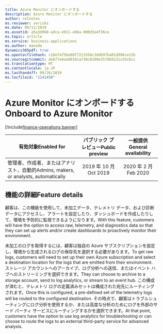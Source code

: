 ```yaml
---
title: Azure Monitor にオンボードする
description: Azure Monitor にオンボードする
author: relnotes
ms.reviewer: sericks
ms.date: 09/11/2019
ms.assetid: a5a3d968-adca-e911-a96a-000d3a4f36ce
ms.topic: article
ms.service: business-applications
ms.author: manado
dynamics365pdf: true
ms.openlocfilehash: c18e7af5be88f7213358c3dd697ba01d996ce12b
ms.sourcegitcommit: de6f7e8aa90101a730c0109e3578b9131cd3c6cc
ms.translationtype: HT
ms.contentlocale: ja-JP
ms.lasthandoff: 09/26/2019
ms.locfileid: "2141450"
---
```

# <a name="onboard-to-azure-monitor"></a><span data-ttu-id="dfadd-103">Azure Monitor にオンボードする</span><span class="sxs-lookup"><span data-stu-id="dfadd-103">Onboard to Azure Monitor</span></span>
[!include[finance-operations banner](../includes/finance-operations.md)]

| <span data-ttu-id="dfadd-104">有効対象</span><span class="sxs-lookup"><span data-stu-id="dfadd-104">Enabled for</span></span>    |  <span data-ttu-id="dfadd-105">パブリック プレビュー</span><span class="sxs-lookup"><span data-stu-id="dfadd-105">Public preview</span></span> | <span data-ttu-id="dfadd-106">一般提供</span><span class="sxs-lookup"><span data-stu-id="dfadd-106">General availability</span></span> | 
| ---------- | :----------: |:----------: |
|<span data-ttu-id="dfadd-107">管理者、作成者、またはアナリスト、自動的</span><span class="sxs-lookup"><span data-stu-id="dfadd-107">Admins, makers, or analysts, automatically</span></span>|<span data-ttu-id="dfadd-108">2019 年 10 月</span><span class="sxs-lookup"><span data-stu-id="dfadd-108">Oct 2019</span></span>| <span data-ttu-id="dfadd-109">2020 年 2 月</span><span class="sxs-lookup"><span data-stu-id="dfadd-109">Feb 2020</span></span>|






## <a name="feature-details"></a><span data-ttu-id="dfadd-110">機能の詳細</span><span class="sxs-lookup"><span data-stu-id="dfadd-110">Feature details</span></span>
<!--feature detail start -->
<span data-ttu-id="dfadd-111">顧客は、この機能を使用して、未加工データ、テレメトリ データ、および診断データにアクセスし、アラートを設定したり、ダッシュボードを作成したりして、環境を予防的に監視できるようになります。</span><span class="sxs-lookup"><span data-stu-id="dfadd-111">With this feature, customers will have the option to access raw, telemetry, and diagnostics data so that they can set up alerts and/or create dashboards to proactively monitor their environment.</span></span>

<span data-ttu-id="dfadd-112">未加工のログを取得するには、顧客は独自の Azure サブスクリプションを設定し、環境から生成されるログの保存先を選択する必要があります。</span><span class="sxs-lookup"><span data-stu-id="dfadd-112">To get raw logs, customers will need to set up their own Azure subscription and select a destination location for the logs that are emitted from their environment.</span></span> <span data-ttu-id="dfadd-113">ストレージ アカウントへのアーカイブ、ログ分析への送信、またはイベント ハブへのストリーミングを選択できます。</span><span class="sxs-lookup"><span data-stu-id="dfadd-113">They can choose to archive to a storage account, send to log analytics, or stream to an event hub.</span></span> <span data-ttu-id="dfadd-114">この構成が済むと、テレメトリ ログの定義済みセットは構成された宛先にルーティングされます。</span><span class="sxs-lookup"><span data-stu-id="dfadd-114">Once this is configured, a pre-defined set of the telemetry logs will be routed to the configured destination.</span></span> <span data-ttu-id="dfadd-115">その時点で、顧客はトラブルシューティングにログ分析を使用するか、または高度な分析のためにログを外部のサード パーティ サービスにルーティングするかを選択できます。</span><span class="sxs-lookup"><span data-stu-id="dfadd-115">At that point, customers have the option to use log analytics for troubleshooting or can choose to route the logs to an external third-party service for advanced analysis.</span></span>
<!--feature detail end -->











